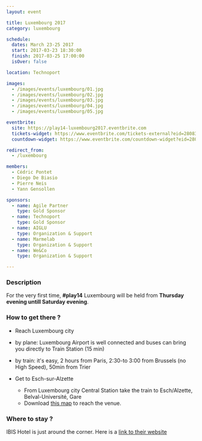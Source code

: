 ```yaml
---
layout: event

title: Luxembourg 2017
category: luxembourg

schedule:
  dates: March 23-25 2017
  start: 2017-03-23 18:30:00
  finish: 2017-03-25 17:00:00
  isOver: false

location: Technoport

images:
  - /images/events/luxembourg/01.jpg
  - /images/events/luxembourg/02.jpg
  - /images/events/luxembourg/03.jpg
  - /images/events/luxembourg/04.jpg
  - /images/events/luxembourg/05.jpg

eventbrite: 
  site: https://play14-luxembourg2017.eventbrite.com
  tickets-widget: https://www.eventbrite.com/tickets-external?eid=28083088273&ref=etckt
  countdown-widget: https://www.eventbrite.com/countdown-widget?eid=28083088273

redirect_from:
  - /luxembourg

members:
  - Cédric Pontet
  - Diego De Biasio
  - Pierre Neis
  - Yann Gensollen

sponsors:
  - name: Agile Partner
    type: Gold Sponsor
  - name: Technoport
    type: Gold Sponsor
  - name: AIGLU
    type: Organization & Support
  - name: Marmelab
    type: Organization & Support
  - name: We&Co
    type: Organization & Support

---
```


### Description
For the very first time, **#play14** Luxembourg will be held from **Thursday evening untill Saturday evening**.
  

### How to get there ?
- Reach Luxembourg city 
 - by plane: Luxembourg Airport is well connected and buses can bring you directly to Train Station (15 min) 
 - by train: it's easy, 2 hours from Paris, 2:30-to 3:00 from Brussels (no High Speed), 50min from Trier 

- Get to Esch-sur-Alzette 
  - From Luxembourg city Central Station take the train to Esch/Alzette, Belval-Université, Gare 
  - Download [this map](http://www.technoport.lu/online/www/function/accessmap/54/contentContainer/236/2323/ENG/AccessMapEsch.pdf) to reach the venue.
  

### Where to stay ?
IBIS Hotel is just around the corner. 
Here is a [link to their website](http://www.ibis.com/gb/hotel-7071-ibis-esch-belval/index.shtml)

  
